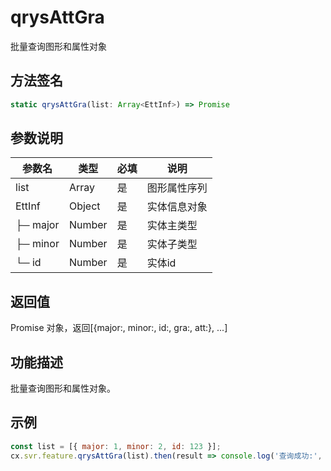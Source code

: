 # qrysAttGra

批量查询图形和属性对象

## 方法签名
```typescript
static qrysAttGra(list: Array<EttInf>) => Promise
```

## 参数说明
| 参数名 | 类型 | 必填 | 说明 |
|--------|------|------|------|
| list | Array<EttInf> | 是 | 图形属性序列 |
| EttInf | Object | 是 | 实体信息对象 |
| ├─ major | Number | 是 | 实体主类型 |
| ├─ minor | Number | 是 | 实体子类型 |
| └─ id | Number | 是 | 实体id |

## 返回值
Promise 对象，返回[{major:, minor:, id:, gra:, att:}, ...]

## 功能描述
批量查询图形和属性对象。 

## 示例
```javascript
const list = [{ major: 1, minor: 2, id: 123 }];
cx.svr.feature.qrysAttGra(list).then(result => console.log('查询成功:', result)).catch(err => console.error('查询失败', err));
```